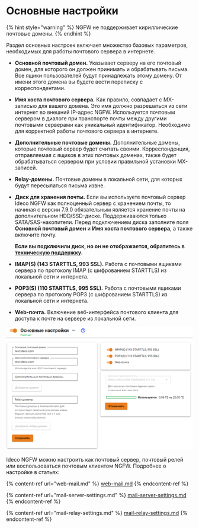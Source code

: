 # Основные настройки

{% hint style="warning" %}
NGFW не поддерживает кириллические почтовые домены.
{% endhint %}

Раздел основных настроек включает множество базовых параметров, необходимых для работы почтового сервера в интернете.

* **Основной почтовый домен.** Указывает серверу на его почтовый домен, для которого он должен принимать и обрабатывать письма. Все ящики пользователей будут принадлежать этому домену. От имени этого домена вы будете вести переписку с корреспондентами.
* **Имя хоста почтового сервера.** Как правило, совпадает с MX-записью для вашего домена. Это имя должно разрешаться из сети интернет во внешний IP-адрес NGFW. Используется почтовым сервером в диалоге при транспорте почты между другими почтовыми серверами как уникальный идентификатор. Необходимо для корректной работы почтового сервера в интернете.
* **Дополнительные почтовые домены.** Дополнительные домены, которые почтовый сервер будет считать своими. Корреспонденция, отправляемая с ящиков в этих почтовых доменах, также будет обрабатываться сервером при условии правильной установки MX-записей.
* **Relay-домены.** Почтовые домены в локальной сети, для которых будут пересылаться письма извне.
* **Диск для хранения почты.** Если вы используете почтовый сервер Ideco NGFW как полноценный сервер с хранением почты, то начиная с версии 7.9.0 обязательным является хранение почты на дополнительном HDD/SSD-диске. Поддерживаются только SATA/SAS-накопители. Перед подключением диска заполните поля **Основной почтовый домен** и **Имя хоста почтового сервера**, а также включите почту.

    **Если вы подключили диск, но он не отображается, обратитесь в [техническую поддержку](../../../general/technical-support.md).**
* **IMAP(S) (143 STARTTLS, 993 SSL).** Работа с почтовыми ящиками сервера по протоколу IMAP (с шифрованием STARTTLS) из локальной сети и интернета.
* **POP3(S) (110 STARTTLS, 995 SSL).** Работа с почтовыми ящиками сервера по протоколу POP3 (с шифрованием STARTTLS) из локальной сети и интернета.
* **Web-почтa.** Включение веб-интерфейса почтового клиента для доступа к почте на сервере из локальной сети.

![](../../../.gitbook/assets/mail-server-settings.png)

Ideco NGFW можно настроить как почтовый сервер, почтовый релей или воспользоваться почтовым клиентом NGFW. Подробнее о настройке в статьях:

{% content-ref url="web-mail.md" %}
[web-mail.md](web-mail.md)
{% endcontent-ref %}

{% content-ref url="mail-server-settings.md" %}
[mail-server-settings.md](mail-server-settings.md)
{% endcontent-ref %}

{% content-ref url="mail-relay-settings.md" %}
[mail-relay-settings.md](mail-relay-settings.md)
{% endcontent-ref %}